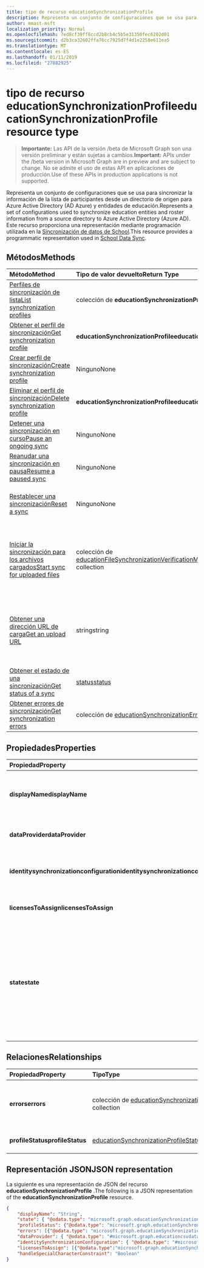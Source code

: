 ```yaml
---
title: tipo de recurso educationSynchronizationProfile
description: Representa un conjunto de configuraciones que se usa para sincronizar la información de la lista de participantes desde un directorio de origen para Azure Active Directory (AD Azure) y entidades de educación. Este recurso proporciona una representación mediante programación utilizada en la sincronización de datos de School.
author: mmast-msft
localization_priority: Normal
ms.openlocfilehash: 7ed8cf39ff8ccd2b8cb4c5b5e31350fec6202d01
ms.sourcegitcommit: d2b3ca32602ffa76cc7925d7f4d1e2258e611ea5
ms.translationtype: MT
ms.contentlocale: es-ES
ms.lasthandoff: 01/11/2019
ms.locfileid: "27882925"
---
```

# <a name="educationsynchronizationprofile-resource-type"></a><span data-ttu-id="51e95-104">tipo de recurso educationSynchronizationProfile</span><span class="sxs-lookup"><span data-stu-id="51e95-104">educationSynchronizationProfile resource type</span></span>

> <span data-ttu-id="51e95-105">**Importante:** Las API de la versión /beta de Microsoft Graph son una versión preliminar y están sujetas a cambios.</span><span class="sxs-lookup"><span data-stu-id="51e95-105">**Important:** APIs under the /beta version in Microsoft Graph are in preview and are subject to change.</span></span> <span data-ttu-id="51e95-106">No se admite el uso de estas API en aplicaciones de producción.</span><span class="sxs-lookup"><span data-stu-id="51e95-106">Use of these APIs in production applications is not supported.</span></span>

<span data-ttu-id="51e95-107">Representa un conjunto de configuraciones que se usa para sincronizar la información de la lista de participantes desde un directorio de origen para Azure Active Directory (AD Azure) y entidades de educación.</span><span class="sxs-lookup"><span data-stu-id="51e95-107">Represents a set of configurations used to synchronize education entities and roster information from a source directory to Azure Active Directory (Azure AD).</span></span> <span data-ttu-id="51e95-108">Este recurso proporciona una representación mediante programación utilizada en la [Sincronización de datos de School](https://sds.microsoft.com).</span><span class="sxs-lookup"><span data-stu-id="51e95-108">This resource provides a programmatic representation used in [School Data Sync](https://sds.microsoft.com).</span></span>

## <a name="methods"></a><span data-ttu-id="51e95-109">Métodos</span><span class="sxs-lookup"><span data-stu-id="51e95-109">Methods</span></span>

| <span data-ttu-id="51e95-110">Método</span><span class="sxs-lookup"><span data-stu-id="51e95-110">Method</span></span> | <span data-ttu-id="51e95-111">Tipo de valor devuelto</span><span class="sxs-lookup"><span data-stu-id="51e95-111">Return Type</span></span> | <span data-ttu-id="51e95-112">Descripción</span><span class="sxs-lookup"><span data-stu-id="51e95-112">Description</span></span> |
|:-|:-|:-|
| [<span data-ttu-id="51e95-113">Perfiles de sincronización de lista</span><span class="sxs-lookup"><span data-stu-id="51e95-113">List synchronization profiles</span></span>](../api/educationsynchronizationprofile-list.md) | <span data-ttu-id="51e95-114">colección de **educationSynchronizationProfile**</span><span class="sxs-lookup"><span data-stu-id="51e95-114">**educationSynchronizationProfile** collection</span></span> | <span data-ttu-id="51e95-115">Obtener una lista de todos los perfiles de sincronización en el inquilino.</span><span class="sxs-lookup"><span data-stu-id="51e95-115">Get a list of all the synchronization profiles in the tenant.</span></span> |
| [<span data-ttu-id="51e95-116">Obtener el perfil de sincronización</span><span class="sxs-lookup"><span data-stu-id="51e95-116">Get synchronization profile</span></span>](../api/educationsynchronizationprofile-get.md) | <span data-ttu-id="51e95-117">**educationSynchronizationProfile**</span><span class="sxs-lookup"><span data-stu-id="51e95-117">**educationSynchronizationProfile**</span></span> | <span data-ttu-id="51e95-118">Recuperar un perfil específico especifica el identificador de perfil.</span><span class="sxs-lookup"><span data-stu-id="51e95-118">Retrieve a specific profile given the profile identifier.</span></span> |
| [<span data-ttu-id="51e95-119">Crear perfil de sincronización</span><span class="sxs-lookup"><span data-stu-id="51e95-119">Create synchronization profile</span></span>](../api/educationsynchronizationprofile-post.md) | <span data-ttu-id="51e95-120">Ninguno</span><span class="sxs-lookup"><span data-stu-id="51e95-120">None</span></span> | <span data-ttu-id="51e95-121">Crear un nuevo perfil de sincronización.</span><span class="sxs-lookup"><span data-stu-id="51e95-121">Create a new synchronization profile.</span></span> |
| [<span data-ttu-id="51e95-122">Eliminar el perfil de sincronización</span><span class="sxs-lookup"><span data-stu-id="51e95-122">Delete synchronization profile</span></span>](../api/educationsynchronizationprofile-delete.md) | <span data-ttu-id="51e95-123">**educationSynchronizationProfile**</span><span class="sxs-lookup"><span data-stu-id="51e95-123">**educationSynchronizationProfile**</span></span> | <span data-ttu-id="51e95-124">Eliminar un perfil específico especifica el identificador de perfil.</span><span class="sxs-lookup"><span data-stu-id="51e95-124">Delete a specific profile given the profile identifier.</span></span> |
| [<span data-ttu-id="51e95-125">Detener una sincronización en curso</span><span class="sxs-lookup"><span data-stu-id="51e95-125">Pause an ongoing sync</span></span>](../api/educationsynchronizationprofile-pause.md) | <span data-ttu-id="51e95-126">Ninguno</span><span class="sxs-lookup"><span data-stu-id="51e95-126">None</span></span> | <span data-ttu-id="51e95-127">Detener una sincronización en curso.</span><span class="sxs-lookup"><span data-stu-id="51e95-127">Pause an ongoing synchronization.</span></span> |
| [<span data-ttu-id="51e95-128">Reanudar una sincronización en pausa</span><span class="sxs-lookup"><span data-stu-id="51e95-128">Resume a paused sync</span></span>](../api/educationsynchronizationprofile-resume.md) | <span data-ttu-id="51e95-129">Ninguno</span><span class="sxs-lookup"><span data-stu-id="51e95-129">None</span></span> | <span data-ttu-id="51e95-130">Reanudar una sincronización en pausa.</span><span class="sxs-lookup"><span data-stu-id="51e95-130">Resume a paused synchronization.</span></span> |
| [<span data-ttu-id="51e95-131">Restablecer una sincronización</span><span class="sxs-lookup"><span data-stu-id="51e95-131">Reset a sync</span></span>](../api/educationsynchronizationprofile-reset.md) | <span data-ttu-id="51e95-132">Ninguno</span><span class="sxs-lookup"><span data-stu-id="51e95-132">None</span></span> | <span data-ttu-id="51e95-133">Restablecer el estado de los perfiles y reinicie la sincronización.</span><span class="sxs-lookup"><span data-stu-id="51e95-133">Reset the state of the profile and restart synchronization.</span></span> |
| [<span data-ttu-id="51e95-134">Iniciar la sincronización para los archivos cargados</span><span class="sxs-lookup"><span data-stu-id="51e95-134">Start sync for uploaded files</span></span>](../api/educationsynchronizationprofile-start.md) | <span data-ttu-id="51e95-135">colección de [educationFileSynchronizationVerificationMessage](educationfilesynchronizationverificationmessage.md)</span><span class="sxs-lookup"><span data-stu-id="51e95-135">[educationFileSynchronizationVerificationMessage](educationfilesynchronizationverificationmessage.md) collection</span></span>| <span data-ttu-id="51e95-136">Compruebe los archivos de origen que se cargan e iniciar la sincronización.</span><span class="sxs-lookup"><span data-stu-id="51e95-136">Verify the uploaded source files and start synchronization.</span></span> <span data-ttu-id="51e95-137">Sólo se aplica cuando el proveedor de datos es [educationCsvDataProvider](educationcsvdataprovider.md).</span><span class="sxs-lookup"><span data-stu-id="51e95-137">Applies only when the data provider is [educationCsvDataProvider](educationcsvdataprovider.md).</span></span> |
| [<span data-ttu-id="51e95-138">Obtener una dirección URL de carga</span><span class="sxs-lookup"><span data-stu-id="51e95-138">Get an upload URL</span></span>](../api/educationsynchronizationprofile-uploadurl.md) | <span data-ttu-id="51e95-139">string</span><span class="sxs-lookup"><span data-stu-id="51e95-139">string</span></span> | <span data-ttu-id="51e95-140">Devolver la dirección URL de corta duración para cargar los archivos de datos CSV.</span><span class="sxs-lookup"><span data-stu-id="51e95-140">Return the short-lived URL to upload CSV data files.</span></span> <span data-ttu-id="51e95-141">Sólo se aplica cuando el proveedor de datos es [educationCsvDataProvider](educationcsvdataprovider.md).</span><span class="sxs-lookup"><span data-stu-id="51e95-141">Applies only when the data provider is [educationCsvDataProvider](educationcsvdataprovider.md).</span></span> |
| [<span data-ttu-id="51e95-142">Obtener el estado de una sincronización</span><span class="sxs-lookup"><span data-stu-id="51e95-142">Get status of a sync</span></span>](../api/educationsynchronizationprofilestatus-get.md) | [<span data-ttu-id="51e95-143">status</span><span class="sxs-lookup"><span data-stu-id="51e95-143">status</span></span>](educationsynchronizationprofilestatus.md) | <span data-ttu-id="51e95-144">Devolver el estado de un perfil de sincronización específica.</span><span class="sxs-lookup"><span data-stu-id="51e95-144">Return the status of a specific synchronization profile.</span></span> |
| [<span data-ttu-id="51e95-145">Obtener errores de sincronización</span><span class="sxs-lookup"><span data-stu-id="51e95-145">Get synchronization errors</span></span>](../api/educationsynchronizationerrors-get.md) | <span data-ttu-id="51e95-146">colección de [educationSynchronizationError](educationsynchronizationerror.md)</span><span class="sxs-lookup"><span data-stu-id="51e95-146">[educationSynchronizationError](educationsynchronizationerror.md) collection</span></span>| <span data-ttu-id="51e95-147">Obtener todos los errores generados durante la sincronización.</span><span class="sxs-lookup"><span data-stu-id="51e95-147">Get all the errors generated during synchronization.</span></span> |

## <a name="properties"></a><span data-ttu-id="51e95-148">Propiedades</span><span class="sxs-lookup"><span data-stu-id="51e95-148">Properties</span></span>

| <span data-ttu-id="51e95-149">Propiedad</span><span class="sxs-lookup"><span data-stu-id="51e95-149">Property</span></span> | <span data-ttu-id="51e95-150">Tipo</span><span class="sxs-lookup"><span data-stu-id="51e95-150">Type</span></span> | <span data-ttu-id="51e95-151">Description</span><span class="sxs-lookup"><span data-stu-id="51e95-151">Description</span></span> |
|:-|:-|:-|
| <span data-ttu-id="51e95-152">**displayName**</span><span class="sxs-lookup"><span data-stu-id="51e95-152">**displayName**</span></span> | <span data-ttu-id="51e95-153">string</span><span class="sxs-lookup"><span data-stu-id="51e95-153">string</span></span> |  <span data-ttu-id="51e95-154">Nombre del perfil de configuración para la sincronización de identidades.</span><span class="sxs-lookup"><span data-stu-id="51e95-154">Name of the configuration profile for syncing identities.</span></span>         |
| <span data-ttu-id="51e95-155">**dataProvider**</span><span class="sxs-lookup"><span data-stu-id="51e95-155">**dataProvider**</span></span> | [<span data-ttu-id="51e95-156">educationSynchronizationDataProvider</span><span class="sxs-lookup"><span data-stu-id="51e95-156">educationSynchronizationDataProvider</span></span>](educationsynchronizationdataprovider.md) |  <span data-ttu-id="51e95-157">El proveedor de datos utilizado para el perfil.</span><span class="sxs-lookup"><span data-stu-id="51e95-157">The data provider used for the profile.</span></span>         |
| <span data-ttu-id="51e95-158">**identitysynchronizationconfiguration**</span><span class="sxs-lookup"><span data-stu-id="51e95-158">**identitysynchronizationconfiguration**</span></span> | [<span data-ttu-id="51e95-159">educationIdentitySynchronizationConfiguration</span><span class="sxs-lookup"><span data-stu-id="51e95-159">educationIdentitySynchronizationConfiguration</span></span>](educationidentitysynchronizationconfiguration.md) | <span data-ttu-id="51e95-160">Configuración de [creación](educationidentitycreationconfiguration.md) o [coincidentes](educationidentitymatchingconfiguration.md) de identidad.</span><span class="sxs-lookup"><span data-stu-id="51e95-160">Identity [creation](educationidentitycreationconfiguration.md) or [matching](educationidentitymatchingconfiguration.md) configuration .</span></span>        |
| <span data-ttu-id="51e95-161">**licensesToAssign**</span><span class="sxs-lookup"><span data-stu-id="51e95-161">**licensesToAssign**</span></span> | <span data-ttu-id="51e95-162">colección de [educationSynchronizationLicenseAssignment](educationsynchronizationlicenseassignment.md)</span><span class="sxs-lookup"><span data-stu-id="51e95-162">[educationSynchronizationLicenseAssignment](educationsynchronizationlicenseassignment.md) collection</span></span>|  <span data-ttu-id="51e95-163">Configuración de licencia del programa de instalación.</span><span class="sxs-lookup"><span data-stu-id="51e95-163">License setup configuration.</span></span>        |
| <span data-ttu-id="51e95-164">**state**</span><span class="sxs-lookup"><span data-stu-id="51e95-164">**state**</span></span> | <span data-ttu-id="51e95-165">string</span><span class="sxs-lookup"><span data-stu-id="51e95-165">string</span></span> |  <span data-ttu-id="51e95-166">El estado de los perfiles.</span><span class="sxs-lookup"><span data-stu-id="51e95-166">The state of the profile.</span></span> <span data-ttu-id="51e95-167">Los valores posibles son: `provisioning`, `provisioned`, `provisioningFailed`, `deleting` y `deletionFailed`.</span><span class="sxs-lookup"><span data-stu-id="51e95-167">Possible values are: `provisioning`, `provisioned`, `provisioningFailed`, `deleting`, `deletionFailed`.</span></span>          |

## <a name="relationships"></a><span data-ttu-id="51e95-168">Relaciones</span><span class="sxs-lookup"><span data-stu-id="51e95-168">Relationships</span></span>

| <span data-ttu-id="51e95-169">Propiedad</span><span class="sxs-lookup"><span data-stu-id="51e95-169">Property</span></span> | <span data-ttu-id="51e95-170">Tipo</span><span class="sxs-lookup"><span data-stu-id="51e95-170">Type</span></span> | <span data-ttu-id="51e95-171">Description</span><span class="sxs-lookup"><span data-stu-id="51e95-171">Description</span></span> |
|:-|:-|:-|
| <span data-ttu-id="51e95-172">**errors**</span><span class="sxs-lookup"><span data-stu-id="51e95-172">**errors**</span></span> | <span data-ttu-id="51e95-173">colección de [educationSynchronizationError](educationsynchronizationerror.md)</span><span class="sxs-lookup"><span data-stu-id="51e95-173">[educationSynchronizationError](educationsynchronizationerror.md) collection</span></span>| <span data-ttu-id="51e95-174">Todos los errores asociados a este perfil de sincronización.</span><span class="sxs-lookup"><span data-stu-id="51e95-174">All errors associated with this synchronization profile.</span></span> |
| <span data-ttu-id="51e95-175">**profileStatus**</span><span class="sxs-lookup"><span data-stu-id="51e95-175">**profileStatus**</span></span> | [<span data-ttu-id="51e95-176">educationSynchronizationProfileStatus</span><span class="sxs-lookup"><span data-stu-id="51e95-176">educationSynchronizationProfileStatus</span></span>](educationsynchronizationprofilestatus.md) | <span data-ttu-id="51e95-177">El estado de sincronización.</span><span class="sxs-lookup"><span data-stu-id="51e95-177">The synchronization status.</span></span> |

## <a name="json-representation"></a><span data-ttu-id="51e95-178">Representación JSON</span><span class="sxs-lookup"><span data-stu-id="51e95-178">JSON representation</span></span>
<span data-ttu-id="51e95-179">La siguiente es una representación de JSON del recurso **educationSynchronizationProfile** .</span><span class="sxs-lookup"><span data-stu-id="51e95-179">The following is a JSON representation of the **educationSynchronizationProfile** resource.</span></span>

<!-- {
  "blockType": "resource",
  "optionalProperties": [

  ],
  "@odata.type": "#microsoft.graph.educationSynchronizationProfile"
}-->

```json
{
    "displayName": "String",
    "state": { "@odata.type": "microsoft.graph.educationSynchronizationProfileState" },
    "profileStatus": {"@odata.type": "microsoft.graph.educationSynchronizationProfileStatus"},
    "errors": [{"@odata.type": "microsoft.graph.educationSynchronizationProfileStatus" }],
    "dataProvider": { "@odata.type": "#microsoft.graph.educationcsvdataprovider" },
    "identitySynchronizationConfiguration": { "@odata.type": "#microsoft.graph.educationIdentitySynchronizationConfiguration" },
    "licensesToAssign": [{"@odata.type":"microsoft.graph.educationSynchronizationLicenseAssignment"}],
    "handleSpecialCharacterConstraint": "Boolean"
}
```
